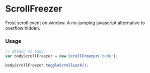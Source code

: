 # ScrollFreezer
Frost scroll event on window. A no-jumping javascript alternative to overflow:hidden.


### Usage

```javascript
// attach to body
var bodyScrollFreezer = new ScrollFreezer('body');

bodyScrollFreezer.toggleScrollLock();
`````
